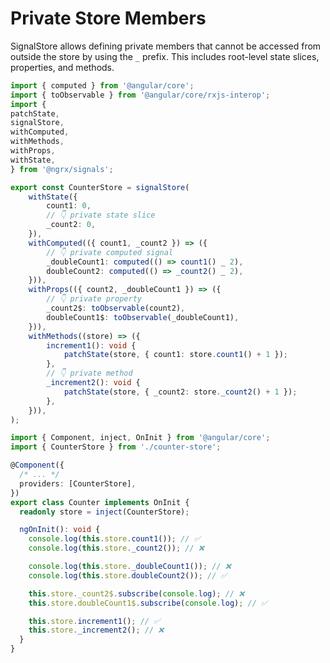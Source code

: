 # Private Store Members

SignalStore allows defining private members that cannot be accessed from outside the store by using the `_` prefix.
This includes root-level state slices, properties, and methods.

<code-tabs linenums="false">
<code-pane header="counter-store.ts">

```ts
import { computed } from '@angular/core';
import { toObservable } from '@angular/core/rxjs-interop';
import {
patchState,
signalStore,
withComputed,
withMethods,
withProps,
withState,
} from '@ngrx/signals';

export const CounterStore = signalStore(
    withState({
        count1: 0,
        // 👇 private state slice
        _count2: 0,
    }),
    withComputed(({ count1, _count2 }) => ({
        // 👇 private computed signal
        _doubleCount1: computed(() => count1() _ 2),
        doubleCount2: computed(() => _count2() _ 2),
    })),
    withProps(({ count2, _doubleCount1 }) => ({
        // 👇 private property
        _count2$: toObservable(count2),
        doubleCount1$: toObservable(_doubleCount1),
    })),
    withMethods((store) => ({
        increment1(): void {
            patchState(store, { count1: store.count1() + 1 });
        },
        // 👇 private method
        _increment2(): void {
            patchState(store, { _count2: store._count2() + 1 });
        },
    })),
);
```

</code-pane>

<code-pane header="counter.ts">

```ts
import { Component, inject, OnInit } from '@angular/core';
import { CounterStore } from './counter-store';

@Component({
  /* ... */
  providers: [CounterStore],
})
export class Counter implements OnInit {
  readonly store = inject(CounterStore);

  ngOnInit(): void {
    console.log(this.store.count1()); // ✅
    console.log(this.store._count2()); // ❌

    console.log(this.store._doubleCount1()); // ❌
    console.log(this.store.doubleCount2()); // ✅

    this.store._count2$.subscribe(console.log); // ❌
    this.store.doubleCount1$.subscribe(console.log); // ✅

    this.store.increment1(); // ✅
    this.store._increment2(); // ❌
  }
}
```

</code-pane>
</code-tabs>
